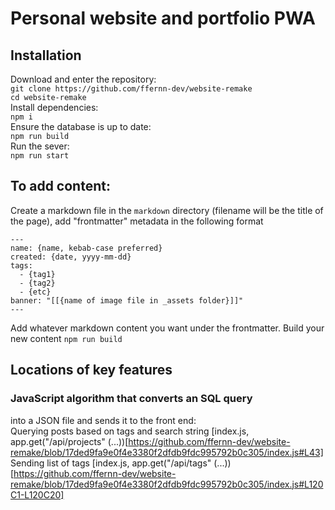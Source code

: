 # Personal website and portfolio PWA
## Installation
Download and enter the repository:  
`git clone https://github.com/ffernn-dev/website-remake`  
`cd website-remake`  
Install dependencies:  
`npm i`  
Ensure the database is up to date:  
`npm run build`  
Run the sever:  
`npm run start`  
## To add content:
Create a markdown file in the `markdown` directory (filename will be the title of the page), add "frontmatter" metadata in the following format
```
---
name: {name, kebab-case preferred}
created: {date, yyyy-mm-dd}
tags:
  - {tag1}
  - {tag2}
  - {etc}
banner: "[[{name of image file in _assets folder}]]"
---
```
Add whatever markdown content you want under the frontmatter.
Build your new content
`npm run build`
## Locations of key features
### JavaScript algorithm that converts an SQL query
into a JSON file and sends it to the front end:  
Querying posts based on tags and search string [index.js, app.get("/api/projects" (...))[https://github.com/ffernn-dev/website-remake/blob/17ded9fa9e0f4e3380f2dfdb9fdc995792b0c305/index.js#L43]
Sending list of tags [index.js, app.get("/api/tags" (...))[https://github.com/ffernn-dev/website-remake/blob/17ded9fa9e0f4e3380f2dfdb9fdc995792b0c305/index.js#L120C1-L120C20]
